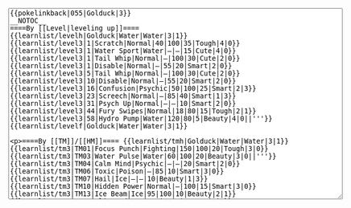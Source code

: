 </p><textarea readonly="" accesskey="," id="wpTextbox1" cols="80" rows="25" style="" class="mw-editfont-monospace" lang="en" dir="ltr" name="wpTextbox1">{{pokelinkback|055|Golduck|3}}
__NOTOC__
====By [[Level|leveling up]]====
{{learnlist/levelh|Golduck|Water|Water|3|1}}
{{learnlist/level3|1|Scratch|Normal|40|100|35|Tough|4|0}}
{{learnlist/level3|1|Water Sport|Water|—|—|15|Cute|4|0}}
{{learnlist/level3|1|Tail Whip|Normal|—|100|30|Cute|2|0}}
{{learnlist/level3|1|Disable|Normal|—|55|20|Smart|2|0}}
{{learnlist/level3|5|Tail Whip|Normal|—|100|30|Cute|2|0}}
{{learnlist/level3|10|Disable|Normal|—|55|20|Smart|2|0}}
{{learnlist/level3|16|Confusion|Psychic|50|100|25|Smart|2|3}}
{{learnlist/level3|23|Screech|Normal|—|85|40|Smart|1|3}}
{{learnlist/level3|31|Psych Up|Normal|—|—|10|Smart|2|0}}
{{learnlist/level3|44|Fury Swipes|Normal|18|80|15|Tough|2|1}}
{{learnlist/level3|58|Hydro Pump|Water|120|80|5|Beauty|4|0||'''}}
{{learnlist/levelf|Golduck|Water|Water|3|1}}

====By [[TM]]/[[HM]]====
{{learnlist/tmh|Golduck|Water|Water|3|1}}
{{learnlist/tm3|TM01|Focus Punch|Fighting|150|100|20|Tough|3|0}}
{{learnlist/tm3|TM03|Water Pulse|Water|60|100|20|Beauty|3|0||'''}}
{{learnlist/tm3|TM04|Calm Mind|Psychic|—|—|20|Smart|2|0}}
{{learnlist/tm3|TM06|Toxic|Poison|—|85|10|Smart|3|0}}
{{learnlist/tm3|TM07|Hail|Ice|—|—|10|Beauty|1|3}}
{{learnlist/tm3|TM10|Hidden Power|Normal|—|100|15|Smart|3|0}}
{{learnlist/tm3|TM13|Ice Beam|Ice|95|100|10|Beauty|2|1}}
{{learnlist/tm3|TM14|Blizzard|Ice|120|70|5|Beauty|4|0}}
{{learnlist/tm3|TM15|Hyper Beam|Normal|150|90|5|Cool|4|4}}
{{learnlist/tm3|TM17|Protect|Normal|—|—|10|Cute|1|0}}
{{learnlist/tm3|TM18|Rain Dance|Water|—|—|5|Tough|1|0}}
{{learnlist/tm3|TM21|Frustration|Normal|—|100|20|Cute|1|0}}
{{learnlist/tm3|TM23|Iron Tail|Steel|100|75|15|Cool|1|4}}
{{learnlist/tm3|TM27|Return|Normal|—|100|20|Cute|1|0}}
{{learnlist/tm3|TM28|Dig|Ground|60|100|10|Smart|1|0}}
{{learnlist/tm3|TM31|Brick Break|Fighting|75|100|15|Cool|1|4}}
{{learnlist/tm3|TM32|Double Team|Normal|—|—|15|Cool|2|0}}
{{learnlist/tm3|TM40|Aerial Ace|Flying|60|—|20|Cool|2|0}}
{{learnlist/tm3|TM42|Facade|Normal|70|100|20|Cute|2|0}}
{{learnlist/tm3|TM43|Secret Power|Normal|70|100|20|Smart|1|0}}
{{learnlist/tm3|TM44|Rest|Psychic|—|—|10|Cute|2|0}}
{{learnlist/tm3|TM45|Attract|Normal|—|100|15|Cute|2|0}}
{{learnlist/tm3|HM03|Surf|Water|95|100|15|Beauty|3|0||'''}}
{{learnlist/tm3|HM04|Strength|Normal|80|100|15|Tough|2|1}}
{{learnlist/tm3|HM05|Flash|Normal|—|70|20|Beauty|3|0}}
{{learnlist/tm3|HM06|Rock Smash|Fighting|20|100|15|Tough|1|0}}
{{learnlist/tm3|HM07|Waterfall|Water|80|100|15|Tough|2|0||'''}}
{{learnlist/tm3|HM08|Dive|Water|60|100|10|Beauty|2|0||'''}}
{{learnlist/tmf|Golduck|Water|Water|3|1}}

====By {{pkmn|breeding}}====
{{learnlist/breedh|Golduck|Water|Water|3|1}}
{{learnlist/breed3|{{MSP/3|056|Mankey}}{{MSP/3|057|Primeape}}|Cross Chop|Fighting|100|80|5|Cool|3|0}}
{{learnlist/breed3|{{MSP/3|258|Mudkip}}{{MSP/3|259|Marshtomp}}{{MSP/3|260|Swampert}}|Foresight|Normal|—|100|40|Smart|3|0}}
{{learnlist/breed3|{{MSP/3|359|Absol}}|Future Sight|Psychic|80|90|15|Smart|3|0}}
{{learnlist/breed3|{{MSP/3|060|Poliwag}}{{MSP/3|061|Poliwhirl}}{{MSP/3|062|Poliwrath}}{{MSP/3|186|Politoed}}{{MSP/3|234|Stantler}}{{MSP/3|327|Spinda}}|Hypnosis|Psychic|—|60|20|Smart|1|3}}
{{learnlist/breed3|{{MSP/3|025|Pikachu}}{{MSP/3|179|Mareep}}{{MSP/3|180|Flaaffy}}{{MSP/3|181|Ampharos}}|Light Screen|Psychic|—|—|30|Beauty|1|0}}
{{learnlist/breed3|{{MSP/3|196|Espeon}}{{MSP/3|203|Girafarig}}{{MSP/3|223|Remoraid}}{{MSP/3|224|Octillery}}{{MSP/3|325|Spoink}}{{MSP/3|326|Grumpig}}&lt;br>{{MSP/3|327|Spinda}}{{MSP/3|352|Kecleon}}|Psybeam|Psychic|65|100|20|Beauty|3|0}}
{{learnlist/breed3|{{MSP/3|079|Slowpoke}}{{MSP/3|080|Slowbro}}{{MSP/3|199|Slowking}}{{MSP/3|196|Espeon}}{{MSP/3|325|Spoink}}{{MSP/3|326|Grumpig}}&lt;br>{{MSP/3|368|Gorebyss}}|Psychic|Psychic|90|100|10|Smart|1|3}}
{{learnlist/breed3|{{MSP/3|222|Corsola}}{{MSP/3|350|Milotic}}|Refresh|Normal|—|—|20|Cute|1|0}}
{{learnlist/breedf|Golduck|Water|Water|3|1}}

====By [[Move Tutor|tutoring]]====
{{learnlist/tutorh|Golduck|Water|Water|3|1}}
{{learnlist/tutor3|Body Slam|Normal|85|100|15|Tough|1|4|||yes|yes|yes}}
{{learnlist/tutor3|Counter|Fighting|—|100|20|Tough|2|0|||yes|yes|no}}
{{learnlist/tutor3|Double-Edge|Normal|120|100|15|Tough|6|0|||yes|yes|yes}}
{{learnlist/tutor3|DynamicPunch|Fighting|100|50|5|Cool|2|1|||no|yes|no}}
{{learnlist/tutor3|Endure|Normal|—|—|10|Tough|2|0|||no|yes|no}}
{{learnlist/tutor3|Fury Cutter|Bug|10|95|20|Cool|3|0|||no|yes|no}}
{{learnlist/tutor3|Ice Punch|Ice|75|100|15|Beauty|4|0|||no|yes|no}}
{{learnlist/tutor3|Icy Wind|Ice|55|95|15|Beauty|1|3|||no|yes|yes}}
{{learnlist/tutor3|Mega Kick|Normal|120|75|5|Cool|4|0|||yes|yes|no}}
{{learnlist/tutor3|Mega Punch|Normal|80|85|20|Tough|4|0|||yes|yes|no}}
{{learnlist/tutor3|Mimic|Normal|—|—|10|Cute|1|0|||yes|yes|yes}}
{{learnlist/tutor3|Mud-Slap|Ground|20|100|10|Cute|2|1|||no|yes|no}}
{{learnlist/tutor3|Psych Up|Normal|—|—|10|Smart|2|0|||no|yes|no}}
{{learnlist/tutor3|Seismic Toss|Fighting|—|100|20|Tough|2|1|||yes|yes|yes}}
{{learnlist/tutor3|Sleep Talk|Normal|—|—|10|Cute|3|0|||no|yes|no}}
{{learnlist/tutor3|Snore|Normal|40|100|15|Cute|4|0|||no|yes|no}}
{{learnlist/tutor3|Substitute|Normal|—|—|10|Smart|2|0|||yes|yes|yes}}
{{learnlist/tutor3|Swagger|Normal|—|90|15|Cute|2|0|||no|yes|yes}}
{{learnlist/tutor3|Swift|Normal|60|—|20|Cool|2|0|||no|yes|no}}
{{learnlist/tutorf|Golduck|Water|Water|3|1}}

====By a prior [[evolution]]====
{{Learnlist/prevoh|Golduck|Water|Water|3|1}}
{{Learnlist/prevo3|054|Psyduck|e||||Mud Sport|Ground|—|—|15|Cute|4|0}}
{{Learnlist/prevof|Golduck|Water|Water|3|1}}

====Special moves====
{{Shadow moves|055|33|Shadow Mist|Shadow Rave|--|--|Charm|Normal|Waterfall|Water|Psych Up|Normal|Brick Break|Fighting|XD|water|water}}

[[it:Golduck/Mosse apprese in terza generazione]]
[[zh:哥达鸭/第三世代招式表]]
